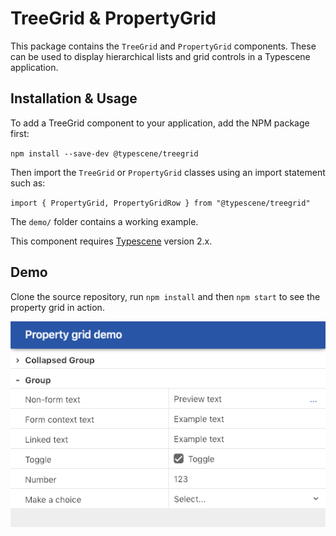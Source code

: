 # TreeGrid & PropertyGrid

This package contains the `TreeGrid` and `PropertyGrid` components. These can be used to display hierarchical lists and grid controls in a Typescene application.

## Installation & Usage

To add a TreeGrid component to your application, add the NPM package first:

`npm install --save-dev @typescene/treegrid`

Then import the `TreeGrid` or `PropertyGrid` classes using an import statement such as:

`import { PropertyGrid, PropertyGridRow } from "@typescene/treegrid"`

The `demo/` folder contains a working example.

This component requires [Typescene](https://github.com/typescene/typescene) version 2.x.

## Demo

Clone the source repository, run `npm install` and then `npm start` to see the property grid in action.

![Screen shot](demo/screenshot.png)
